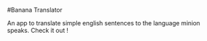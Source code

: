 #Banana Translator

An app to translate simple english sentences to the language minion speaks. Check it out !

